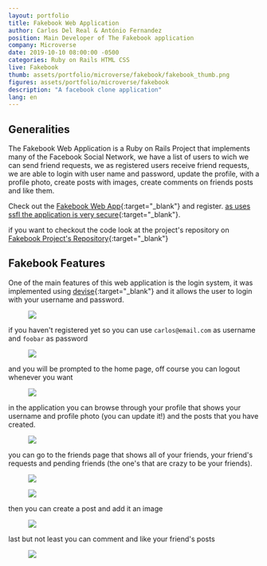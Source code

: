 ```yaml
---
layout: portfolio
title: Fakebook Web Application
author: Carlos Del Real & António Fernandez
position: Main Developer of The Fakebook application
company: Microverse
date: 2019-10-10 08:00:00 -0500
categories: Ruby on Rails HTML CSS 
live: Fakebook
thumb: assets/portfolio/microverse/fakebook/fakebook_thumb.png
figures: assets/portfolio/microverse/fakebook
description: "A facebook clone application"
lang: en
---
```


## Generalities

The Fakebook Web Application is a Ruby on Rails Project that implements many of the Facebook Social Network, we have a list of users to wich we can send friend requests, we as registered users receive friend requests, we are able to login with user name and password, update the profile, with a profile photo, create posts with images, create comments on friends posts and like them.

Check out the [Fakebook Web App](https://frozen-everglades-48914.herokuapp.com/){:target="_blank"} and register. [as uses ssfl the application is very secure](https://es.wikipedia.org/wiki/Transport_Layer_Security){:target="_blank"}. 

if you want to checkout the code look at the project's repository on [Fakebook Project's Repository](https://github.com/trox115/Fakebook){:target="_blank"}

## Fakebook Features

One of the main features of this web application is the login system, it was implemented using [devise](https://github.com/heartcombo/devise){:target="_blank"} and it allows the user to login with your username and password.

<figure class="figure">
    <img src="{{ url }}/{{ page.figures }}/login_home.png">
</figure>

if you haven't registered yet so you can use `carlos@email.com` as username and `foobar` as password

<figure class="figure">
    <img src="{{ url }}/{{ page.figures }}/login_userandpass.png">
</figure>

and you will be prompted to the home page, off course you can logout whenever you want

<figure class="figure">
    <img src="{{ url }}/{{ page.figures }}/logout.png">
</figure>

in the application you can browse through your profile that shows your username and profile photo (you can update it!) and the posts that you have created.

<figure class="figure">
    <img src="{{ url }}/{{ page.figures }}/profile.png">
</figure>

you can go to the friends page that shows all of your friends, your friend's requests and pending friends (the one's that are crazy to be your friends).


<figure class="figure">
    <img src="{{ url }}/{{ page.figures }}/friends.png">
</figure>

<figure class="figure">
    <img src="{{ url }}/{{ page.figures }}/friendships.png">
</figure>

then you can create a post and add it an image 

<figure class="figure">
    <img src="{{ url }}/{{ page.figures }}/create_post.png">
</figure>

last but not least you can comment and like your friend's posts

<figure class="figure">
    <img src="{{ url }}/{{ page.figures }}/coment_and_like_posts.png">
</figure>
